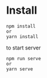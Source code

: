 # Install

```
npm install
or
yarn install
```

to start server
```
npm run serve
or
yarn serve
```

